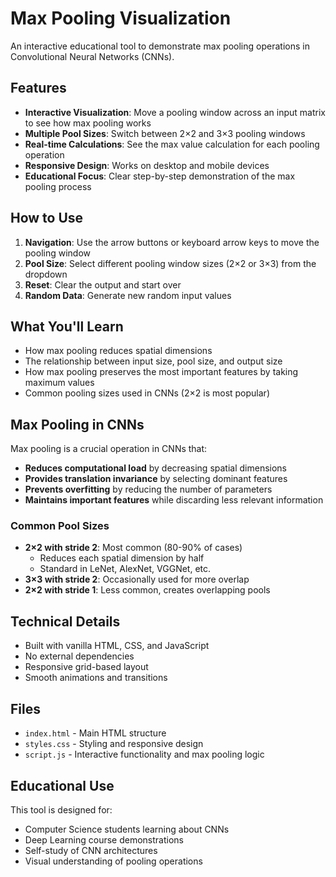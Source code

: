 # Max Pooling Visualization

An interactive educational tool to demonstrate max pooling operations in Convolutional Neural Networks (CNNs).

## Features

- **Interactive Visualization**: Move a pooling window across an input matrix to see how max pooling works
- **Multiple Pool Sizes**: Switch between 2×2 and 3×3 pooling windows
- **Real-time Calculations**: See the max value calculation for each pooling operation
- **Responsive Design**: Works on desktop and mobile devices
- **Educational Focus**: Clear step-by-step demonstration of the max pooling process

## How to Use

1. **Navigation**: Use the arrow buttons or keyboard arrow keys to move the pooling window
2. **Pool Size**: Select different pooling window sizes (2×2 or 3×3) from the dropdown
3. **Reset**: Clear the output and start over
4. **Random Data**: Generate new random input values

## What You'll Learn

- How max pooling reduces spatial dimensions
- The relationship between input size, pool size, and output size
- How max pooling preserves the most important features by taking maximum values
- Common pooling sizes used in CNNs (2×2 is most popular)

## Max Pooling in CNNs

Max pooling is a crucial operation in CNNs that:
- **Reduces computational load** by decreasing spatial dimensions
- **Provides translation invariance** by selecting dominant features
- **Prevents overfitting** by reducing the number of parameters
- **Maintains important features** while discarding less relevant information

### Common Pool Sizes

- **2×2 with stride 2**: Most common (80-90% of cases)
  - Reduces each spatial dimension by half
  - Standard in LeNet, AlexNet, VGGNet, etc.
- **3×3 with stride 2**: Occasionally used for more overlap
- **2×2 with stride 1**: Less common, creates overlapping pools

## Technical Details

- Built with vanilla HTML, CSS, and JavaScript
- No external dependencies
- Responsive grid-based layout
- Smooth animations and transitions

## Files

- `index.html` - Main HTML structure
- `styles.css` - Styling and responsive design
- `script.js` - Interactive functionality and max pooling logic

## Educational Use

This tool is designed for:
- Computer Science students learning about CNNs
- Deep Learning course demonstrations
- Self-study of CNN architectures
- Visual understanding of pooling operations